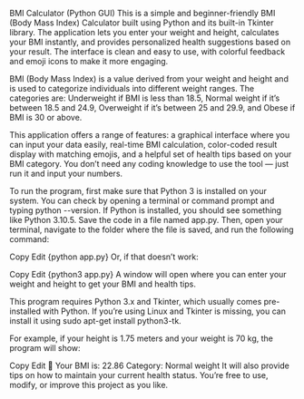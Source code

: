 BMI Calculator (Python GUI)
This is a simple and beginner-friendly BMI (Body Mass Index) Calculator built using Python and its built-in Tkinter library. The application lets you enter your weight and height, calculates your BMI instantly, and provides personalized health suggestions based on your result. The interface is clean and easy to use, with colorful feedback and emoji icons to make it more engaging.

BMI (Body Mass Index) is a value derived from your weight and height and is used to categorize individuals into different weight ranges. The categories are: Underweight if BMI is less than 18.5, Normal weight if it’s between 18.5 and 24.9, Overweight if it’s between 25 and 29.9, and Obese if BMI is 30 or above.

This application offers a range of features: a graphical interface where you can input your data easily, real-time BMI calculation, color-coded result display with matching emojis, and a helpful set of health tips based on your BMI category. You don’t need any coding knowledge to use the tool — just run it and input your numbers.

To run the program, first make sure that Python 3 is installed on your system. You can check by opening a terminal or command prompt and typing python --version. If Python is installed, you should see something like Python 3.10.5. Save the code in a file named app.py. Then, open your terminal, navigate to the folder where the file is saved, and run the following command:

Copy
Edit
{python app.py}
Or, if that doesn’t work:

Copy
Edit
{python3 app.py}
A window will open where you can enter your weight and height to get your BMI and health tips.

This program requires Python 3.x and Tkinter, which usually comes pre-installed with Python. If you’re using Linux and Tkinter is missing, you can install it using sudo apt-get install python3-tk.

For example, if your height is 1.75 meters and your weight is 70 kg, the program will show:

Copy
Edit
🙂 Your BMI is: 22.86
Category: Normal weight
It will also provide tips on how to maintain your current health status.
You’re free to use, modify, or improve this project as you like.
